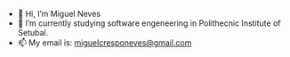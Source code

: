 - 👋 Hi, I’m Miguel Neves
- 🌱 I’m currently studying software engeneering in Polithecnic Institute of Setubal.
- 📫 My email is: miguelcresponeves@gmail.com

<!---
mikerules/mikerules is a ✨ special ✨ repository because its `README.md` (this file) appears on your GitHub profile.
You can click the Preview link to take a look at your changes.
--->
